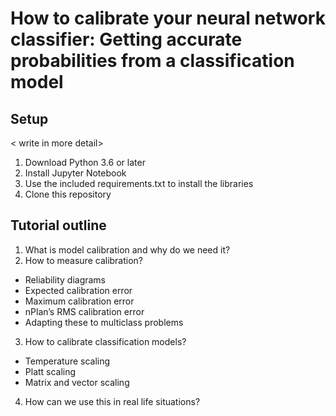 # How to calibrate your neural network classifier: Getting accurate probabilities from a classification model

## Setup
< write in more detail>
1. Download Python 3.6 or later
2. Install Jupyter Notebook
3. Use the included requirements.txt to install the libraries
4. Clone this repository 

## Tutorial outline
1. What is model calibration and why do we need it?
2. How to measure calibration?
  * Reliability diagrams
  * Expected calibration error
  * Maximum calibration error
  * nPlan’s RMS calibration error
  * Adapting these to multiclass problems
3. How to calibrate classification models?
  * Temperature scaling
  * Platt scaling
  * Matrix and vector scaling
4. How can we use this in real life situations?
